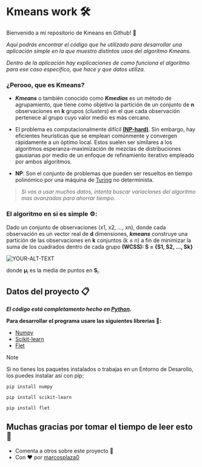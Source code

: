 # Kmeans work 🛠️

Bienvenido a mi repositorio de Kmeans en Github! 🚀

_Aquí podrás encontrar el código que he utilizado para desarrollar una aplicación simple
en la que muestro distintos usos del algoritmo Kmeans._

_Dentro de la aplicación hay explicaciones 
de como funciona el algoritmo para ese caso específico, que hace y que datos utiliza._

### ¿Perooo, que es Kmeans?

- **_Kmeans_** o también conocido como **_Kmedias_** es un método de agrupamiento, que tiene como objetivo la partición de un conjunto de **n** observaciones 
en **k** grupos (_clusters_) en el que cada observación pertenece al grupo cuyo valor medio es más cercano.


- El problema es computacionalmente difícil [**(NP-hard)**](https://jcc.dcc.fceia.unr.edu.ar/2016/slides/2016-paredes-restrepo.pdf). Sin embargo, hay eficientes heurísticas que se emplean comúnmente y convergen rápidamente a un óptimo local. 
Estos suelen ser similares a los algoritmos esperanza-maximización de mezclas de distribuciones gausianas por medio de un enfoque de refinamiento iterativo empleado por ambos algoritmos.

- __NP__:
Son el conjunto de problemas que pueden ser resueltos en tiempo polinómico por una máquina de [Turing](https://formatalent.com/que-es-una-maquina-de-turing-y-como-funciona/) no determinista.


> _Si vas a usar muchos datos, intenta buscar variaciones del algoritmo mas avanzadas para ahorrar tiempo._



### El algoritmo en si es simple ⚙️:
Dado un conjunto de observaciones (x1, x2, …, xn), donde cada observación es un vector real de **d** dimensiones, **_kmeans_** construye una partición de las observaciones en **k** conjuntos (k ≤ n)
a fin de minimizar la suma de los cuadrados dentro de cada grupo 
**(WCSS): S = {S1, S2, …, Sk}**

<picture>
 <source media="(prefers-color-scheme: dark)" srcset="https://wikimedia.org/api/rest_v1/media/math/render/svg/5337aaa52e8956d39a6d4c0d9b022d26540b4a56">
 <source media="(prefers-color-scheme: light)" srcset="https://wikimedia.org/api/rest_v1/media/math/render/svg/5337aaa52e8956d39a6d4c0d9b022d26540b4a56">
 <img alt="YOUR-ALT-TEXT" src="https://wikimedia.org/api/rest_v1/media/math/render/svg/5337aaa52e8956d39a6d4c0d9b022d26540b4a56">
</picture>

donde **µ**<sub>i</sub> es la media de puntos en **S**<sub>i</sub>. 



## Datos del proyecto 📋

**_El código está completamento hecho en [Python](https://www.python.org/)._**

__Para desarrollar el programa usare las siguientes librerias 📖:__
-    [Numpy](https://numpy.org/)
-    [Scikit-learn](https://scikit-learn.org/stable/)
-    [Flet](https://flet.dev/)
> [!NOTE]
> Si no tienes los paquetes instalados o trabajas en un Entorno de Desarollo, los puedes instalar así con pip:

```
pip install numpy
```
```
pip install scikit-learn
```
```
pip install flet
```

## Muchas gracias por tomar el tiempo de leer esto 🎁
-    Comenta a otros sobre este proyecto 📢
-    Con ❤️ por [marcosplaza0](https://github.com/marcosplaza0)
